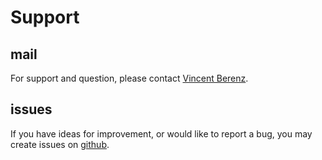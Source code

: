 # Support

## mail

For support and question, please contact [Vincent Berenz](https://is.mpg.de/person/vberenz).

## issues

If you have ideas for improvement, or would like to report a bug, you may create issues on [github](https://github.com/intelligent-soft-robots/o80).